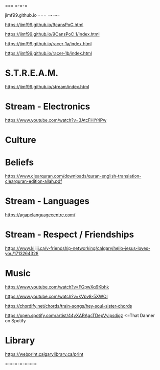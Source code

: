 === =-=-=

jimf99.github.io
=== =-=-=

https://jimf99.github.io/9cansPoC.html

https://jimf99.github.io/9CansPoC_1/index.html

https://jimf99.github.io/racer-1a/index.html

https://jimf99.github.io/racer-1b/index.html

S.T.R.E.A.M.
============

https://jimf99.github.io/stream/index.html

Stream - Electronics
==
https://www.youtube.com/watch?v=3AtcFHIY4Pw

Culture
=======

Beliefs
=======
https://www.clearquran.com/downloads/quran-english-translation-clearquran-edition-allah.pdf

Stream - Languages
===================
https://agapelanguagecentre.com/

Stream - Respect / Friendships
==============================

https://www.kijiji.ca/v-friendship-networking/calgary/hello-jesus-loves-you/1713264328

Music
=====
https://www.youtube.com/watch?v=FGpwXq9Kbhk

https://www.youtube.com/watch?v=kVpv8-5XWOI

https://chordify.net/chords/train-songs/hey-soul-sister-chords

https://open.spotify.com/artist/44yXARAgcTDepVyipsdigz <=That Danner on Spotify

Library
=======

https://webprint.calgarylibrary.ca/print

=-=-=-=-=-=-=



